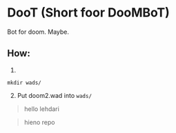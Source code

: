 DooT (Short foor DooMBoT)
=========================

Bot for doom. Maybe.

How:
----

1.
```
mkdir wads/
```

2. Put doom2.wad into `wads/`


> hello lehdari

> hieno repo